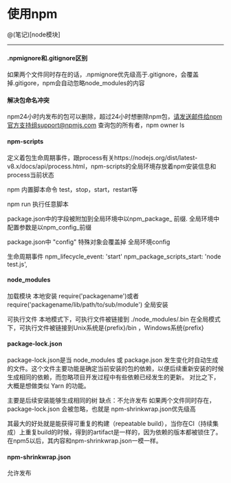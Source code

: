 # 使用npm

@(笔记)[node模块]

-------------------

#### .npmignore和.gitignore区别
如果两个文件同时存在的话，.npmignore优先级高于.gitignore，会覆盖掉.gitigore，npm会自动忽略node_modules的内容

#### 解决包命名冲突
npm24小时内发布的包可以删除，超过24小时想删除npm包，请发送邮件给npm官方支持组support@npmjs.com
查询包的所有者，npm owner ls <package>




#### npm-scripts
定义着包生命周期事件，跟process有关https://nodejs.org/dist/latest-v8.x/docs/api/process.html，npm-scripts的全局环境存放着npm安装信息和process当前状态

npm 内置脚本命令 test，stop，start，restart等

npm run <stage>执行任意脚本

package.json中的字段被附加到全局环境中以npm_package_ 前缀.
全局环境中配置参数是以npm_config_前缀

package.json中 "config" 特殊对象会覆盖掉 全局环境config

生命周期事件
npm_lifecycle_event: 'start'
npm_package_scripts_start: 'node test.js',

#### node_modules
加载模块
本地安装 require('packagename')或者require('packagename/lib/path/to/sub/module')
全局安装

可执行文件
本地模式下，可执行文件被链接到 ./node_modules/.bin
在全局模式下，可执行文件被链接到Unix系统是{prefix}/bin ，Windows系统{prefix}

#### package-lock.json
package-lock.json是当 node_modules 或 package.json 发生变化时自动生成的文件。这个文件主要功能是确定当前安装的包的依赖，以便后续重新安装的时候生成相同的依赖，而忽略项目开发过程中有些依赖已经发生的更新。
对比之下，大概是想做类似 Yarn 的功能。

主要是后续安装能够生成相同的树
缺点：不允许发布
如果两个文件同时存在，package-lock.json 会被忽略，也就是 npm-shrinkwrap.json优先级高

其最大的好处就是能获得可重复的构建（repeatable build），当你在CI（持续集成）上重复build的时候，得到的artifact是一样的，因为依赖的版本都被锁住了。在npm5以后，其内容和npm-shrinkwrap.json一模一样。

#### npm-shrinkwrap.json
允许发布